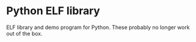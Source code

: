 Python ELF library
==================

ELF library and demo program for Python. These probably 
no longer work out of the box.
